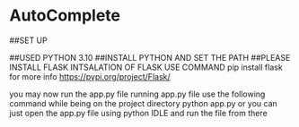 # AutoComplete

##SET UP 

##USED PYTHON 3.10 
##INSTALL PYTHON AND SET THE PATH 
##PLEASE INSTALL FLASK 
  INTSALATION OF FLASK 
  USE COMMAND
      pip install flask 
      for more info https://pypi.org/project/Flask/


you may now run the app.py file 
  running app.py file
   use the following command while being on the project directory
      python app.py
  or you can just open the app.py file using python IDLE and run the file from there 
  
  

